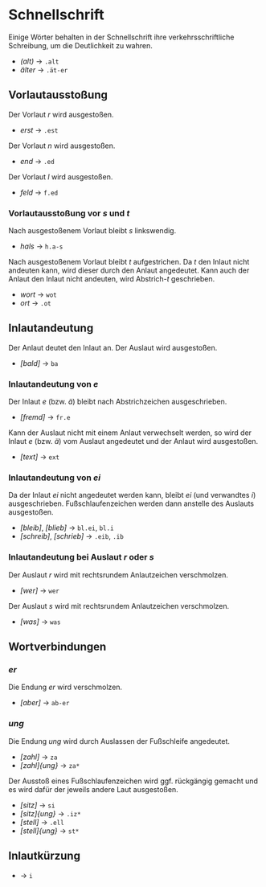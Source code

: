 # Schnellschrift

Einige Wörter behalten in der Schnellschrift ihre verkehrsschriftliche Schreibung, um die Deutlichkeit zu wahren.

* *(alt)* → `.alt`
 * *älter* → `.ät-er`

## Vorlautausstoßung

Der Vorlaut *r* wird ausgestoßen.
* *erst* → `.est`

Der Vorlaut *n* wird ausgestoßen.
* *end* → `.ed`

Der Vorlaut *l* wird ausgestoßen.
* *feld* → `f.ed`

### Vorlautausstoßung vor *s* und *t*

Nach ausgestoßenem Vorlaut bleibt *s* linkswendig.
* *hals* → `h.a-s`

Nach ausgestoßenem Vorlaut bleibt *t* aufgestrichen. Da *t* den Inlaut nicht andeuten kann, wird dieser durch den Anlaut angedeutet. Kann auch der Anlaut den Inlaut nicht andeuten, wird Abstrich-*t* geschrieben.
* *wort* → `wot`
* *ort* → `.ot`

## Inlautandeutung

Der Anlaut deutet den Inlaut an. Der Auslaut wird ausgestoßen.
* *[bald]* → `ba`

### Inlautandeutung von *e*

Der Inlaut *e* (bzw. *ä*) bleibt nach Abstrichzeichen ausgeschrieben.
* *[fremd]* → `fr.e`

Kann der Auslaut nicht mit einem Anlaut verwechselt werden, so wird der Inlaut *e* (bzw. *ä*) vom Auslaut angedeutet und der Anlaut wird ausgestoßen.
* *[text]* → `ext`

### Inlautandeutung von *ei*

Da der Inlaut *ei* nicht angedeutet werden kann, bleibt *ei* (und verwandtes *i*) ausgeschrieben. Fußschlaufenzeichen werden dann anstelle des Auslauts ausgestoßen.
* *[bleib]*, *[blieb]* → `bl.ei`, `bl.i`
* *[schreib]*, *[schrieb]* → `.eib`, `.ib`

### Inlautandeutung bei Auslaut *r* oder *s*

Der Auslaut *r* wird mit rechtsrundem Anlautzeichen verschmolzen.
* *[wer]* → `wer`

Der Auslaut *s* wird mit rechtsrundem Anlautzeichen verschmolzen.
* *[was]* → `was`

## Wortverbindungen

### *er*

Die Endung *er* wird verschmolzen.
* *[aber]* → `ab-er`

### *ung*

Die Endung *ung* wird durch Auslassen der Fußschleife angedeutet.
* *[zahl]* → `za`
 * *[zahl]{ung}* → `za*`

Der Ausstoß eines Fußschlaufenzeichen wird ggf. rückgängig gemacht und es wird dafür der jeweils andere Laut ausgestoßen.
* *[sitz]* → `si`
 * *[sitz]{ung}* → `.iz*`
* *[stell]* → `.ell`
 * *[stell]{ung}* → `st*`

## Inlautkürzung

* *<ist>* → `i`

